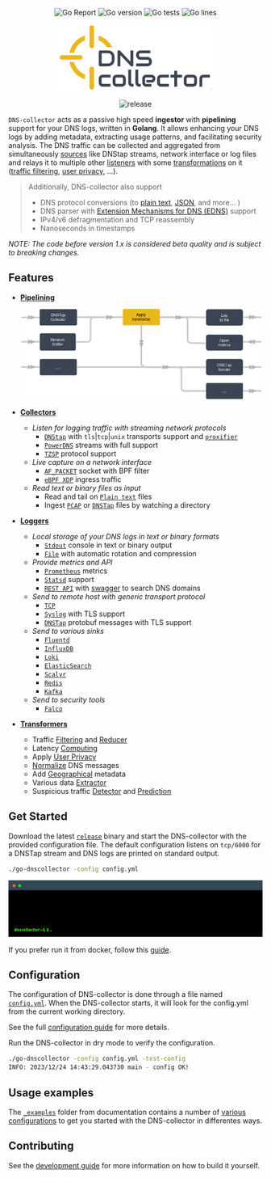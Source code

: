 <p align="center">
<img src="https://goreportcard.com/badge/github.com/dmachard/go-dns-collector" alt="Go Report"/>
<img src="https://img.shields.io/badge/go%20version-min%201.20-green" alt="Go version"/>
<img src="https://img.shields.io/badge/go%20tests-383-green" alt="Go tests"/>
<img src="https://img.shields.io/badge/go%20lines-37290-green" alt="Go lines"/>
</p>

<p align="center">
<img src="docs/dns-collector_logo.png" alt="DNS-collector"/>
</p>

<p align="center">
<img src="https://img.shields.io/github/v/release/dmachard/go-dnscollector?logo=github&sort=semver" alt="release"/>
</p>

`DNS-collector` acts as a passive high speed **ingestor** with **pipelining** support for your DNS logs, written in **Golang**. It allows enhancing your DNS logs by adding metadata, extracting usage patterns, and facilitating security analysis. The DNS traffic can be collected and aggregated from simultaneously [sources](./docs/collectors.md) like DNStap streams, network interface or log files and relays it to multiple other [listeners](./docs/loggers.md) with some [transformations](./docs/transformers.md) on it ([traffic filtering](./docs/transformers.md#dns-filtering), [user privacy](./docs/transformers.md#user-privacy), ...).

> Additionally, DNS-collector also support
>
> - DNS protocol conversions (to [plain text](https://github.com/dmachard/go-dns-collector/blob/main/docs/configuration.md#custom-text-format), [JSON](https://github.com/dmachard/go-dns-collector/blob/main/docs/dnsjson.md), and more... )
> - DNS parser with [Extension Mechanisms for DNS (EDNS)](https://github.com/dmachard/go-dns-collector/blob/main/docs/dnsparser.md) support
> - IPv4/v6 defragmentation and TCP reassembly
> - Nanoseconds in timestamps

*NOTE: The code before version 1.x is considered beta quality and is subject to breaking changes.*

## Features

- **[Pipelining](./docs/running_mode.md)**

  [![overview](./docs/_images/overview.png)](./docs/running_mode.md)

- **[Collectors](./docs/collectors.md)**

  - *Listen for logging traffic with streaming network protocols*
    - [`DNStap`](docs/collectors/collector_dnstap.md#dns-tap) with `tls`|`tcp`|`unix` transports support and [`proxifier`](docs/collectors/collector_dnstap.md#dns-tap-proxifier)
    - [`PowerDNS`](docs/collectors/collector_powerdns.md) streams with full  support
    - [`TZSP`](docs/collectors/collector_tzsp.md) protocol support
  - *Live capture on a network interface*
    - [`AF_PACKET`](docs/collectors/collector_afpacket.md) socket with BPF filter
    - [`eBPF XDP`](docs/collectors/collector_xdp.md) ingress traffic
  - *Read text or binary files as input*
    - Read and tail on [`Plain text`](docs/collectors/collector_tail.md) files
    - Ingest [`PCAP`](docs/collectors/collector_fileingestor.md) or [`DNSTap`](docs/collectors/collector_fileingestor.md) files by watching a directory

- **[Loggers](./docs/loggers.md)**

  - *Local storage of your DNS logs in text or binary formats*
    - [`Stdout`](docs/loggers/logger_stdout.md) console in text or binary output
    - [`File`](docs/loggers/logger_file.md) with automatic rotation and compression
  - *Provide metrics and API*
    - [`Prometheus`](docs/loggers/logger_prometheus.md) metrics
    - [`Statsd`](docs/loggers/logger_statsd.md) support
    - [`REST API`](docs/loggers/logger_restapi.md) with [swagger](https://generator.swagger.io/?url=https://raw.githubusercontent.com/dmachard/go-dnscollector/main/docs/swagger.yml) to search DNS domains
  - *Send to remote host with generic transport protocol*
    - [`TCP`](docs/loggers/logger_tcp.md)
    - [`Syslog`](docs/loggers/logger_syslog.md) with TLS support
    - [`DNSTap`](docs/loggers/logger_dnstap.md) protobuf messages with TLS support
  - *Send to various sinks*
    - [`Fluentd`](docs/loggers/logger_fluentd.md)
    - [`InfluxDB`](docs/loggers/logger_influxdb.md)
    - [`Loki`](docs/loggers/logger_loki.md)
    - [`ElasticSearch`](docs/loggers/logger_elasticsearch.md)
    - [`Scalyr`](docs/loggers/logger_scalyr.md)
    - [`Redis`](docs/loggers/logger_redis.md)
    - [`Kafka`](docs/loggers/logger_kafka.md)
  - *Send to security tools*
    - [`Falco`](docs/loggers/logger_falco.md)

- **[Transformers](./docs/transformers.md)**

  - Traffic [Filtering](docs/transformers/transform_trafficfiltering.md) and [Reducer](docs/transformers/transform_trafficreducer.md)
  - Latency [Computing](docs/transformers/transform_latency.md)
  - Apply [User Privacy](docs/transformers/transform_userprivacy.md)
  - [Normalize](docs/transformers/transform_normalize.md) DNS messages
  - Add [Geographical](docs/transformers/transform_geoip.md) metadata
  - Various data [Extractor](docs/transformers/transform_dataextractor.md)
  - Suspicious traffic [Detector](docs/transformers/transform_suspiciousdetector.md) and [Prediction](docs/transformers/transform_trafficprediction.md)

## Get Started

Download the latest [`release`](https://github.com/dmachard/go-dns-collector/releases) binary and start the DNS-collector with the provided configuration file. The default configuration listens on `tcp/6000` for a DNSTap stream and DNS logs are printed on standard output.

```bash
./go-dnscollector -config config.yml
```

![run](docs/_images/terminal.gif)

If you prefer run it from docker, follow this [guide](./docs/docker.md).

## Configuration

The configuration of DNS-collector is done through a file named [`config.yml`](config.yml). When the DNS-collector starts, it will look for the config.yml from the current working directory.

See the full [configuration guide](./docs/configuration.md) for more details.

Run the DNS-collector in dry mode to verify the configuration.

```bash
./go-dnscollector -config config.yml -test-config
INFO: 2023/12/24 14:43:29.043730 main - config OK!
```

## Usage examples

The [`_examples`](./docs/_examples) folder from documentation contains a number of [various configurations](./docs/examples.md) to get you started with the DNS-collector in differentes ways.

## Contributing

See the [development guide](./docs/development.md) for more information on how to build it yourself.
